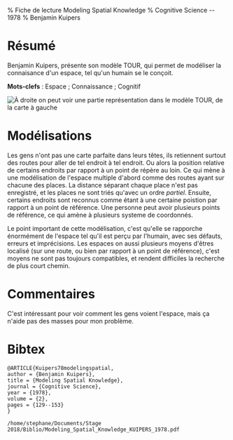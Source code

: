 % Fiche de lecture  Modeling Spatial Knowledge
% Cognitive Science  -- 1978 
% Benjamin Kuipers

# Résumé

Benjamin Kuipers, présente son modèle TOUR, qui permet de modéliser la
connaisance d'un espace, tel qu'un humain se le conçoit.

**Mots-clefs** : Espace ; Connaissance ; Cognitif

![À droite on peut voir une partie représentation dans le modèle TOUR, de la
carte à gauche](kuipers1978-3.png)

# Modélisations 

Les gens n'ont pas une carte parfaite dans leurs têtes, ils retiennent surtout
des routes pour aller de tel endroit à tel endroit. Ou alors la position
relative de certains endroits par rapport à un point de répère au loin. Ce qui
mène  à une modélisation de l'espace multiple d'abord comme des routes ayant
sur chacune des places. La distance séparant chaque place n'est pas enregistré,
et les places ne sont triés qu'avec un ordre _partiel_. Ensuite, certains
endroits sont reconnus comme étant à une certaine poistion par rapport à un
point de référence. Une personne peut avoir plusieurs points de référence, ce
qui amène à plusieurs systeme de coordonnés.

Le point important de cette modélisation, c'est qu'elle se rapporche énormément
de l'espace tel qu'il est perçu par l'humain, avec ses défauts, erreurs et
imprécisions. Les espaces on aussi plusieurs moyens d'êtres localisé (sur une
route, ou bien par rapport à un point de référence), c'est moyens ne sont pas
toujours compatibles, et rendent difficiles la recherche de plus court chemin.

# Commentaires

C'est intéressant pour voir comment les gens voient l'espace, mais ça n'aide
pas des masses pour mon problème.

# Bibtex
```
@ARTICLE{Kuipers78modelingspatial,
author = {Benjamin Kuipers},
title = {Modeling Spatial Knowledge},
journal = {Cognitive Science},
year = {1978},
volume = {2},
pages = {129--153}
}
```
```
/home/stephane/Documents/Stage 2018/Biblio/Modeling_Spatial_Knowledge_KUIPERS_1978.pdf
```
